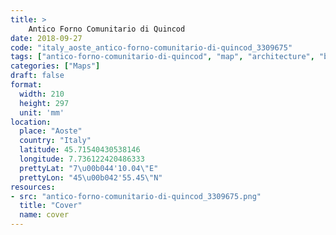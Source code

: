 ```yaml
---
title: > 
    Antico Forno Comunitario di Quincod
date: 2018-09-27
code: "italy_aoste_antico-forno-comunitario-di-quincod_3309675"
tags: ["antico-forno-comunitario-di-quincod", "map", "architecture", "buildings", "Aoste", "Italy"]
categories: ["Maps"]
draft: false
format:
  width: 210
  height: 297
  unit: 'mm'
location:
  place: "Aoste"
  country: "Italy"
  latitude: 45.71540430538146
  longitude: 7.736122420486333
  prettyLat: "7\u00b044'10.04\"E"
  prettyLon: "45\u00b042'55.45\"N"
resources:
- src: "antico-forno-comunitario-di-quincod_3309675.png"
  title: "Cover"
  name: cover
---
```

